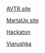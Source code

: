 [AVTR site](https://sofiavovnenko.github.io/AVTR/)

[MartaUp site](https://sofiavovnenko.github.io/MartaUp/)

[Hackaton](https://sofiavovnenko.github.io/Hackaton/)

[Viarushka](https://sofiavovnenko.github.io/Bootstrap/Viarushka/)
